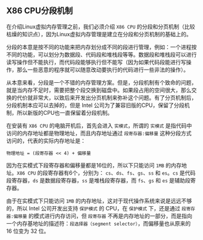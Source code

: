 ## X86 CPU分段机制
在介绍Linux虚拟内存管理之前，我们必须介绍 `X86 CPU` 的分段和分页机制（比较枯燥的知识点），因为Linux虚拟内存管理是建立在分段和分页机制的基础上的。

分段的本意是按不同的功能来把内存划分成不同的段进行管理，例如：一个进程按不同的功能，可以划分为数据段、代码段和堆栈段等等。数据段和堆栈段可以进行读写操作但不能执行，而代码段能够执行但不能写（因为如果代码段能进行写操作，那么一些恶意的程序就可以随意改动要执行的代码进行一些非法的操作）。

从本意来看，分段是一个不错的内存管理方案。但是，分段机制有个致命的问题，就是当内存不足时，需要把整个段交换到磁盘中。如果段占用的空间很大，那么交换的代价就非常大，以致后来开发出分页机制来弥补这个问题。有了分页机制后，分段机制本应可以去掉的，但是 Intel 公司为了兼容旧版的CPU，保留了分段机制，所以新版的CPU也一直保留着分段机制。

在安装有 `X86 CPU` 的电脑开机后，首先会进入 `实模式`，所谓的 `实模式` 是指代码中访问的内存地址都是物理地址，而且内存地址通过 `段寄存器:偏移量` 这种分段方式访问的，代表的实际内存地址是：
```
物理地址 = (段寄存器 << 4) + 偏移量
```
因为在实模式下段寄存器和偏移量都是16位的，所以下只能访问 `1MB` 的内存地址。`X86 CPU` 的段寄存器有6个，分别为： `cs`、`ds`、`fs`、`gs`、`ss` 和 `es`。`cs` 是代码段寄存器，`ds` 是数据段寄存器，`ss` 是堆栈段寄存器，而 `fs`、`gs` 和 `es` 是辅助段寄存器。

由于在实模式下只能访问 `1MB` 的内存地址，这对于现代操作系统来说是远远不够的，所以 Intel 公司开发出支持 `保护模式` 的 CPU，在 `保护模式` 下，还是通过 `段寄存器:偏移量` 的模式进行内存访问，但 `段寄存器` 不再是内存地址的一部分，而是指向一个内存基地址的描述符：`段选择器（segment selector）`，而偏移量也从原来的 16 位变为 32 位。
